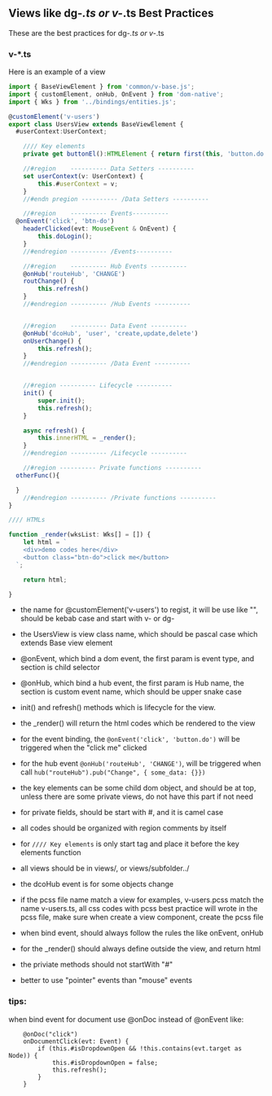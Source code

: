 ## Views like dg-*.ts or v-*.ts Best Practices

These are the best practices for dg-*.ts or v-*.ts

### v-*.ts

Here is an example of a view 

````ts
import { BaseViewElement } from 'common/v-base.js';
import { customElement, onHub, OnEvent } from 'dom-native';
import { Wks } from '../bindings/entities.js';

@customElement('v-users')
export class UsersView extends BaseViewElement {
  #userContext:UserContext;

	//// Key elements
	private get buttonEl():HTMLElement { return first(this, 'button.do')! };

	//#region    ---------- Data Setters ---------- 
	set userContext(v: UserContext) {
		this.#userContext = v;
	}
	//#endn pregion ---------- /Data Setters ---------- 

	//#region    ---------- Events---------- 
  @onEvent('click', 'btn-do')
	headerClicked(evt: MouseEvent & OnEvent) {
		this.doLogin();
	}
	//#endregion ---------- /Events---------- 

	//#region    ---------- Hub Events ---------- 
	@onHub('routeHub', 'CHANGE')
	routChange() {
		this.refresh()
	}
	//#endregion ---------- /Hub Events ---------- 


	//#region    ---------- Data Event ---------- 
	@onHub('dcoHub', 'user', 'create,update,delete')
	onUserChange() {
		this.refresh();
	}
	//#endregion ---------- /Data Event ---------- 


	//#region ---------- Lifecycle ---------- 
	init() {
		super.init();
		this.refresh();
	}

	async refresh() {
		this.innerHTML = _render();
	}
	//#endregion ---------- /Lifecycle ---------- 

	//#region ---------- Private functions ---------- 
  otherFunc(){

  }
	//#endregion ---------- /Private functions ---------- 
}

//// HTMLs

function _render(wksList: Wks[] = []) {
	let html = `
    <div>demo codes here</div>
    <button class="btn-do">click me</button>
  `;

	return html;

}
````

- the name for @customElement('v-users') to regist, it will be use like "<v-users></v-users>", should be kebab case and start with v- or dg-
- the UsersView is view class name, which should be pascal case which extends Base view element
- @onEvent, which bind a dom event, the first param is event type, and section is child selector
- @onHub, which bind a hub event, the first param is Hub name, the section is custom event name, which should be upper snake case
- init() and refresh() methods which is lifecycle for the view.
- the _render() will return the html codes which be rendered to the view
- for the event binding, the ```@onEvent('click', 'button.do')``` will be triggered when the "click me" clicked
- for the hub event ```@onHub('routeHub', 'CHANGE')```, will be triggered when call ```hub("routeHub").pub("Change", { some_data: {}})```
- the key elements can be some child dom object, and should be at top, unless there are some private views, do not have this part if not need
- for private fields, should be start with #, and it is camel case
- all codes should be organized with region comments by itself
- for ````//// Key elements```` is only start tag and place it before the key elements function
- all views should be in views/, or views/subfolder../
- the dcoHub event is for some objects change
- if the pcss file name match a view for examples, v-users.pcss match the name v-users.ts, all css codes with pcss best practice will wrote in the pcss file, make sure when create a view component, create the pcss file

- when bind event, should always follow the rules the like onEvent, onHub
- for the _render() should always define outside the view, and return html
- the priviate methods should not startWith "#"
- better to use "pointer" events than "mouse" events



### tips:
when bind event for document use @onDoc instead of @onEvent
like:
```
	@onDoc("click")
	onDocumentClick(evt: Event) {
		if (this.#isDropdownOpen && !this.contains(evt.target as Node)) {
			this.#isDropdownOpen = false;
			this.refresh();
		}
	}
```


